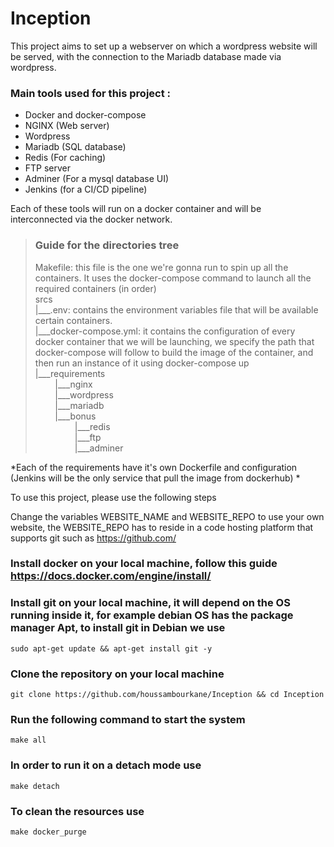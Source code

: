 # Inception
This project aims to set up a webserver on which a wordpress website will be served, with the connection to the Mariadb database made via wordpress.

### Main tools used for this project :
- Docker and docker-compose
- NGINX (Web server)
- Wordpress
- Mariadb (SQL database)
- Redis (For caching)
- FTP server
- Adminer (For a mysql database UI)
- Jenkins (for a CI/CD pipeline)

Each of these tools will run on a docker container and will be interconnected via the docker network.

> ### Guide for the directories tree<br>
> Makefile: this file is the one we're gonna run to spin up all the containers. It uses the docker-compose command to launch all the required containers (in order)<br>
srcs<br>
|___.env: contains the environment variables file that will be available certain containers.<br>
|___docker-compose.yml: it contains the configuration of every docker container that we will be launching, we specify the path that docker-compose will follow to build the image of the container, and then run an instance of it using docker-compose up<br>
|___requirements<br>
&nbsp;&nbsp;&nbsp;&nbsp;&nbsp;&nbsp;&nbsp;&nbsp;|___nginx<br>
&nbsp;&nbsp;&nbsp;&nbsp;&nbsp;&nbsp;&nbsp;&nbsp;|___wordpress<br>
&nbsp;&nbsp;&nbsp;&nbsp;&nbsp;&nbsp;&nbsp;&nbsp;|___mariadb<br>
&nbsp;&nbsp;&nbsp;&nbsp;&nbsp;&nbsp;&nbsp;&nbsp;|___bonus<br>
&nbsp;&nbsp;&nbsp;&nbsp;&nbsp;&nbsp;&nbsp;&nbsp;&nbsp;&nbsp;&nbsp;&nbsp;&nbsp;&nbsp;&nbsp;&nbsp;|___redis<br>
&nbsp;&nbsp;&nbsp;&nbsp;&nbsp;&nbsp;&nbsp;&nbsp;&nbsp;&nbsp;&nbsp;&nbsp;&nbsp;&nbsp;&nbsp;&nbsp;|___ftp<br>
&nbsp;&nbsp;&nbsp;&nbsp;&nbsp;&nbsp;&nbsp;&nbsp;&nbsp;&nbsp;&nbsp;&nbsp;&nbsp;&nbsp;&nbsp;&nbsp;|___adminer<br>
        
 *Each of the requirements have it's own Dockerfile and configuration (Jenkins will be the only service that pull the image from dockerhub) *


To use this project, please use the following steps

Change the variables WEBSITE_NAME and WEBSITE_REPO to use your own website, the WEBSITE_REPO has to reside in a code hosting platform that supports git such as https://github.com/

### Install docker on your local machine, follow this guide https://docs.docker.com/engine/install/

### Install git on your local machine, it will depend on the OS running inside it, for example debian OS has the package manager Apt, to install git in Debian we use
```
sudo apt-get update && apt-get install git -y
```
### Clone the repository on your local machine
```
git clone https://github.com/houssambourkane/Inception && cd Inception
```

### Run the following command to start the system
```
make all
```
### In order to run it on a detach mode use
```
make detach
```
### To clean the resources use
```
make docker_purge
```
